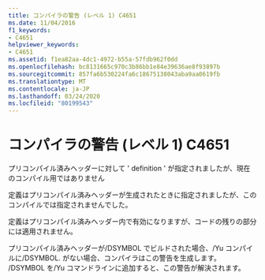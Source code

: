 ```yaml
---
title: コンパイラの警告 (レベル 1) C4651
ms.date: 11/04/2016
f1_keywords:
- C4651
helpviewer_keywords:
- C4651
ms.assetid: f1ea82aa-4dc1-4972-b55a-57fdb962f0dd
ms.openlocfilehash: bc8131665c970c3b86bb1e84e39636ae8f93897b
ms.sourcegitcommit: 857fa6b530224fa6c18675138043aba9aa0619fb
ms.translationtype: MT
ms.contentlocale: ja-JP
ms.lasthandoff: 03/24/2020
ms.locfileid: "80199543"
---
```

# <a name="compiler-warning-level-1-c4651"></a>コンパイラの警告 (レベル 1) C4651

プリコンパイル済みヘッダーに対して ' definition ' が指定されましたが、現在のコンパイル用ではありません

定義はプリコンパイル済みヘッダーが生成されたときに指定されましたが、このコンパイルでは指定されませんでした。

定義はプリコンパイル済みヘッダー内で有効になりますが、コードの残りの部分には適用されません。

プリコンパイル済みヘッダーが/DSYMBOL でビルドされた場合、/Yu コンパイルに/DSYMBOL. がない場合、コンパイラはこの警告を生成します。  /DSYMBOL を/Yu コマンドラインに追加すると、この警告が解決されます。

